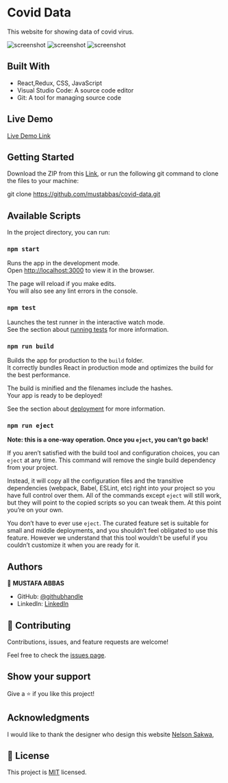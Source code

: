 # Covid Data

This website for showing data of covid virus.


![screenshot](./app_screenshot1.png)
![screenshot](./app_screenshot2.png)
![screenshot](./app_screenshot3.png)


## Built With

-  React,Redux, CSS, JavaScript
-  Visual Studio Code: A source code editor
-  Git: A tool for managing source code

## Live Demo

[Live Demo Link](https://agitated-ritchie-4ea488.netlify.app/)



## Getting Started

Download the ZIP from this [Link](https://github.com/mustabbas/covid-data), or run the following git command to clone the files to your machine:

git clone https://github.com/mustabbas/covid-data.git


## Available Scripts

In the project directory, you can run:

### `npm start`

Runs the app in the development mode.\
Open [http://localhost:3000](http://localhost:3000) to view it in the browser.

The page will reload if you make edits.\
You will also see any lint errors in the console.

### `npm test`

Launches the test runner in the interactive watch mode.\
See the section about [running tests](https://facebook.github.io/create-react-app/docs/running-tests) for more information.

### `npm run build`

Builds the app for production to the `build` folder.\
It correctly bundles React in production mode and optimizes the build for the best performance.

The build is minified and the filenames include the hashes.\
Your app is ready to be deployed!

See the section about [deployment](https://facebook.github.io/create-react-app/docs/deployment) for more information.

### `npm run eject`

**Note: this is a one-way operation. Once you `eject`, you can’t go back!**

If you aren’t satisfied with the build tool and configuration choices, you can `eject` at any time. This command will remove the single build dependency from your project.

Instead, it will copy all the configuration files and the transitive dependencies (webpack, Babel, ESLint, etc) right into your project so you have full control over them. All of the commands except `eject` will still work, but they will point to the copied scripts so you can tweak them. At this point you’re on your own.

You don’t have to ever use `eject`. The curated feature set is suitable for small and middle deployments, and you shouldn’t feel obligated to use this feature. However we understand that this tool wouldn’t be useful if you couldn’t customize it when you are ready for it.

## Authors

👤 **MUSTAFA ABBAS**

- GitHub: [@githubhandle](https://github.com/mustabbas)
- LinkedIn: [LinkedIn](https://www.linkedin.com/in/mustabbas/)


## 🤝 Contributing

Contributions, issues, and feature requests are welcome!

Feel free to check the [issues page](https://github.com/mustabbas/covid-data/issues).

## Show your support

Give a ⭐️ if you like this project!

## Acknowledgments
I would like to thank the designer who design this website [Nelson Sakwa](https://www.behance.net/sakwadesignstudio),

## 📝 License

This project is [MIT](./MIT.md) licensed.